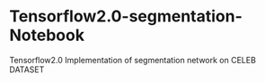 # Tensorflow2.0-segmentation-Notebook
Tensorflow2.0 Implementation of segmentation network on CELEB DATASET
